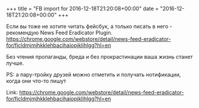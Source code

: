 +++
title = "FB import for 2016-12-18T21:20:08+00:00"
date = "2016-12-18T21:20:08+00:00"
+++

Если вы тоже не хотите читать фейсбук, а только писать в него - рекомендую News Feed Eradicator Plugin. https://chrome.google.com/webstore/detail/news-feed-eradicator-for/fjcldmjmjhkklehbacihaiopjklihlgg?hl=en

Без чтения пропаганды, бреда и без прокрастинации ваша жизнь станет лучше.

PS: а пару-тройку друзей можно отметить и получать нотификации, когда они что-то пишут


Link: https://chrome.google.com/webstore/detail/news-feed-eradicator-for/fjcldmjmjhkklehbacihaiopjklihlgg?hl=en
